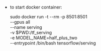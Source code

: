 - to start docker container:

    sudo docker run -t --rm -p 8501:8501 \
        --gpus all \
        --name serving \
        -v $PWD:/tf_serving \
        -e MODEL_NAME=half_plus_two \
        --entrypoint /bin/bash tensorflow/serving